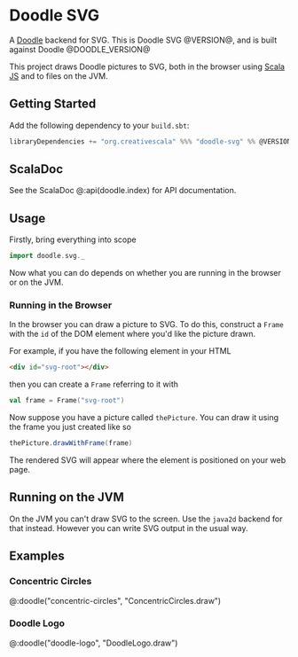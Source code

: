 # Doodle SVG

A [Doodle](https://github.com/creativescala/doodle) backend for SVG. This is Doodle SVG @VERSION@, and is built against Doodle @DOODLE_VERSION@

This project draws Doodle pictures to SVG, both in the browser using [Scala JS](https://scala-js.org/) and to files on the JVM.


## Getting Started

Add the following dependency to your `build.sbt`:

```scala
libraryDependencies += "org.creativescala" %%% "doodle-svg" %% @VERSION@
```

## ScalaDoc

See the ScalaDoc @:api(doodle.index) for API documentation.


## Usage

Firstly, bring everything into scope

```scala mdoc:silent
import doodle.svg._
```

Now what you can do depends on whether you are running in the browser or on the JVM.


### Running in the Browser

In the browser you can draw a picture to SVG. To do this, construct a `Frame` with the `id` of the DOM element where you'd like the picture drawn.

For example, if you have the following element in your HTML

``` html
<div id="svg-root"></div>
```

then you can create a `Frame` referring to it with

``` scala mdoc:silent
val frame = Frame("svg-root")
```

Now suppose you have a picture called `thePicture`. You can draw it using the frame you just created like so

``` scala
thePicture.drawWithFrame(frame)
```

The rendered SVG will appear where the element is positioned on your web page.


## Running on the JVM

On the JVM you can't draw SVG to the screen. Use the `java2d` backend for that instead. However you can write SVG output in the usual way.


## Examples

### Concentric Circles
@:doodle("concentric-circles", "ConcentricCircles.draw")

### Doodle Logo
@:doodle("doodle-logo", "DoodleLogo.draw")
